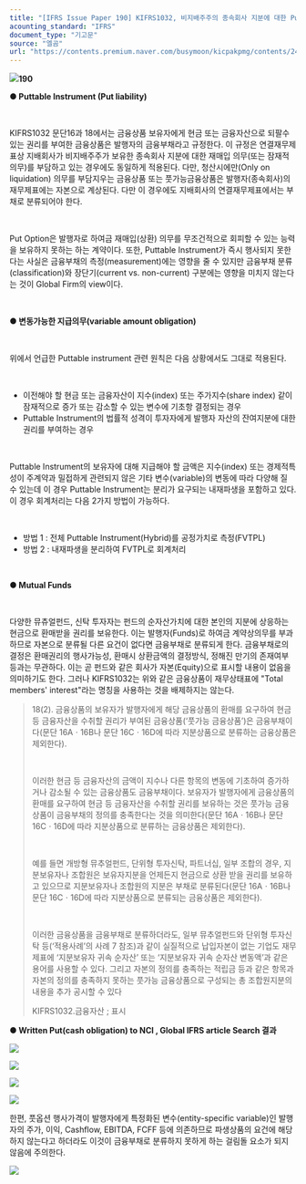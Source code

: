 ```yaml
---
title: "[IFRS Issue Paper 190] KIFRS1032, 비지배주주의 종속회사 지분에 대한 Put Option 부채"
acounting_standard: "IFRS"
document_type: "기고문"
source: "엘곰"
url: "https://contents.premium.naver.com/busymoon/kicpakpmg/contents/240813161233823pv"
---
```

![](https://n2.news.naver.com/l.gif?type=content)**190**

**● Puttable Instrument (Put liability)**

​

KIFRS1032 문단16과 18에서는 금융상품 보유자에게 현금 또는 금융자산으로 되팔수 있는 권리를 부여한 금융상품은 발행자의 금융부채라고 규정한다. 이 규정은 연결재무제표상 지배회사가 비지배주주가 보유한 종속회사 지분에 대한 재매입 의무(또는 잠재적의무)를 부담하고 있는 경우에도 동일하게 적용된다. 다만, 청산시에만(Only on liquidation) 의무를 부담지우는 금융상품 또는 풋가능금융상품은 발행자(종속회사)의 재무제표에는 자본으로 계상된다. 다만 이 경우에도 지배회사의 연결재무제표에서는 부채로 분류되어야 한다.

​

Put Option은 발행자로 하여금 재매입(상환) 의무를 무조건적으로 회피할 수 있는 능력을 보유하지 못하는 하는 계약이다. 또한, Puttable Instrument가 즉시 행사되지 못한다는 사실은 금융부채의 측정(measurement)에는 영향을 줄 수 있지만 금융부채 분류(classification)와 장단기(current vs. non-current) 구분에는 영향을 미치지 않는다는 것이 Global Firm의 view이다.

​

**● 변동가능한 지급의무(variable amount obligation)**

**​**

위에서 언급한 Puttable instrument 관련 원칙은 다음 상황에서도 그대로 적용된다.

​

- 이전해야 할 현금 또는 금융자산이 지수(index) 또는 주가지수(share index) 같이 잠재적으로 증가 또는 감소할 수 있는 변수에 기초항 결정되는 경우
- Puttable Instrument의 법률적 성격이 투자자에게 발행자 자산의 잔여지분에 대한 권리를 부여하는 경우

​

Puttable Instrument의 보유자에 대해 지급해야 할 금액은 지수(index) 또는 경제적특성이 주계약과 밀접하게 관련되지 않은 기타 변수(variable)의 변동에 따라 다양해 질 수 있는데 이 경우 Puttable Instrument는 분리가 요구되는 내재파생을 포함하고 있다. 이 경우 회계처리는 다음 2가지 방법이 가능하다.

​

- 방법 1 : 전체 Puttable Instrument(Hybrid)를 공정가치로 측정(FVTPL)
- 방법 2 : 내재파생을 분리하여 FVTPL로 회계처리

​

**● Mutual Funds**

**​**

다양한 뮤츄얼펀드, 신탁 투자자는 펀드의 순자산가치에 대한 본인의 지분에 상응하는 현금으로 환매받을 권리를 보유한다. 이는 발행자(Funds)로 하여금 계약상의무를 부과하므로 자본으로 분류될 다른 요건이 없다면 금융부채로 분류되게 한다. 금융부채로의 결정은 환매권리의 행사가능성, 환매시 상환금액의 결정방식, 정해진 만기의 존재여부 등과는 무관하다. 이는 곧 펀드와 같은 회사가 자본(Equity)으로 표시할 내용이 없음을 의미하기도 한다. 그러나 KIFRS1032는 위와 같은 금융상품이 재무상태표에 "Total members' interest"라는 명칭을 사용하는 것을 배제하지는 않는다.

> 18(2). 금융상품의 보유자가 발행자에게 해당 금융상품의 환매를 요구하여 현금 등 금융자산을 수취할 권리가 부여된 금융상품(‘풋가능 금융상품’)은 금융부채이다(문단 16Aㆍ16B나 문단 16Cㆍ16D에 따라 지분상품으로 분류하는 금융상품은 제외한다).
> 
> ​
> 
> 이러한 현금 등 금융자산의 금액이 지수나 다른 항목의 변동에 기초하여 증가하거나 감소될 수 있는 금융상품도 금융부채이다. 보유자가 발행자에게 금융상품의 환매를 요구하여 현금 등 금융자산을 수취할 권리를 보유하는 것은 풋가능 금융상품이 금융부채의 정의를 충족한다는 것을 의미한다(문단 16Aㆍ16B나 문단 16Cㆍ16D에 따라 지분상품으로 분류하는 금융상품은 제외한다).
> 
> ​
> 
> 예를 들면 개방형 뮤추얼펀드, 단위형 투자신탁, 파트너십, 일부 조합의 경우, 지분보유자나 조합원은 보유자지분을 언제든지 현금으로 상환 받을 권리를 보유하고 있으므로 지분보유자나 조합원의 지분은 부채로 분류된다(문단 16Aㆍ16B나 문단 16Cㆍ16D에 따라 지분상품으로 분류되는 금융상품은 제외한다).
> 
> ​
> 
> 이러한 금융상품을 금융부채로 분류하더라도, 일부 뮤추얼펀드와 단위형 투자신탁 등(‘적용사례’의 사례 7 참조)과 같이 실질적으로 납입자본이 없는 기업도 재무제표에 ‘지분보유자 귀속 순자산’ 또는 ‘지분보유자 귀속 순자산 변동액’과 같은 용어를 사용할 수 있다. 그리고 자본의 정의를 충족하는 적립금 등과 같은 항목과 자본의 정의를 충족하지 못하는 풋가능 금융상품으로 구성되는 총 조합원지분의 내용을 추가 공시할 수 있다
> 
> KIFRS1032.금융자산 ; 표시

**● Written Put(cash obligation) to NCI , Global IFRS article Search 결과**

![](https://scs-phinf.pstatic.net/MjAyNDA4MTNfMTQw/MDAxNzIzNTMzODY5MDI3.8Jr5yZk-kYhv1ZAYiq0RmGc8jb_jSX5olADkrycxdFUg.NZzy3KJ2myyfu1cJKUoEcMLUDshzB0X6nwTcGJjnGf4g.PNG/image.png?type=w800)

![](https://scs-phinf.pstatic.net/MjAyNDA4MTNfNDQg/MDAxNzIzNTMzOTUzMjc1.ZOtZt4AkLs4aJzBnLwdPlrw0eiFr0jq61eCPUR6Y10Qg.JuRHszUO7VH36IMY-7_YkWiB9jPXxqKnhiwbcAR_LQ4g.PNG/image.png?type=w800)

![](https://scs-phinf.pstatic.net/MjAyNDA4MTNfOSAg/MDAxNzIzNTM0MDIwMTI3.AGPANBZWeY3jM8GvYI-U2B8hLew0kg59zv_GmZYeI8wg.flxqU_3e5A0Xlsn4UxnOGYOZsKNcDY9amiBN5LU96zIg.PNG/image.png?type=w800)

![](https://scs-phinf.pstatic.net/MjAyNDA4MTNfMjIx/MDAxNzIzNTM0MDgwNTE1.qkMYe_edGFdsQxT3fYUxlsUqrun8WryEPnAUmoTgcIYg.SiJPv4MSDGIwfuIkgx8wa_Y-yjKr_yeveE1jO7Xkv-Ig.PNG/image.png?type=w800)

한편, 풋옵션 행사가격이 발행자에게 특정화된 변수(entity-specific variable)인 발행자의 주가, 이익, Cashflow, EBITDA, FCFF 등에 의존하므로 파생상품의 요건에 해당하지 않는다고 하더라도 이것이 금융부채로 분류하지 못하게 하는 걸림돌 요소가 되지 않음에 주의한다.

![](https://scs-phinf.pstatic.net/MjAyNDA4MTNfMTEg/MDAxNzIzNTM0MzkyNjgy.AUyItgnDTpskI007fwV0NxkN7IKrGhMuqjin98jRj8gg.Pta0UHa8KdGtvlN6Qo_eLvr1q6Na1SEfNicshQmvlMcg.PNG/image.png?type=w800)

​